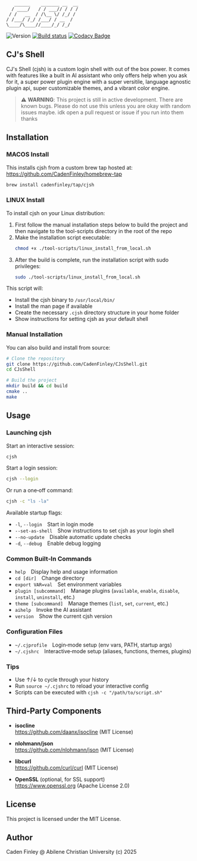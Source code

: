 ```plaintext
   ______    _______ __  __
  / ____/   / / ___// / / /
 / /   __  / /\__ \/ /_/ / 
/ /___/ /_/ /___/ / __  /  
\____/\____//____/_/ /_/   
```

![Version](https://img.shields.io/github/v/release/CadenFinley/CJsShell?label=version&color=blue)
[![Build status](https://ci.appveyor.com/api/projects/status/5m6bgk8lxf3ge256/branch/master?svg=true)](https://ci.appveyor.com/project/CadenFinley/cjsshell/branch/master)
[![Codacy Badge](https://app.codacy.com/project/badge/Grade/4e33a26accb6450da43c91c7b8e872e7)](https://app.codacy.com/gh/CadenFinley/CJsShell/dashboard?utm_source=gh&utm_medium=referral&utm_content=&utm_campaign=Badge_grade)

## CJ's Shell

CJ's Shell (cjsh) is a custom login shell with out of the box power. It comes with features like a built in AI assistant who only offers help when you ask for it, a super power plugin engine with a super versitile, language agnostic plugin api, super customizable themes, and a vibrant color engine.

> ⚠️ **WARNING**: This project is still in active development. There are known bugs. Please do not use this unless you are okay with random issues maybe. idk open a pull request or issue if you run into them thanks

## Installation

### MACOS Install

This installs cjsh from a custom brew tap hosted at: https://github.com/CadenFinley/homebrew-tap

```bash
brew install cadenfinley/tap/cjsh
```

### LINUX Install

To install cjsh on your Linux distribution:

1. First follow the manual installation steps below to build the project and then navigate to the tool-scripts directory in the root of the repo
2. Make the installation script executable:
   ```bash
   chmod +x ./tool-scripts/linux_install_from_local.sh
   ```
3. After the build is complete, run the installation script with sudo privileges:
   ```bash
   sudo ./tool-scripts/linux_install_from_local.sh
   ```

This script will:
- Install the cjsh binary to `/usr/local/bin/`
- Install the man page if available
- Create the necessary `.cjsh` directory structure in your home folder
- Show instructions for setting cjsh as your default shell

### Manual Installation

You can also build and install from source:

```bash
# Clone the repository
git clone https://github.com/CadenFinley/CJsShell.git
cd CJsShell

# Build the project
mkdir build && cd build
cmake ..
make
```

## Usage

### Launching cjsh
Start an interactive session:
```bash
cjsh
```

Start a login session:
```bash
cjsh --login
```
Or run a one‑off command:
```bash
cjsh -c "ls -la"
```
Available startup flags:
- `-l`, `--login` Start in login mode  
- `--set-as-shell` Show instructions to set cjsh as your login shell  
- `--no-update` Disable automatic update checks  
- `-d`, `--debug` Enable debug logging  

### Common Built‑In Commands
- `help` Display help and usage information  
- `cd [dir]` Change directory  
- `export VAR=val` Set environment variables  
- `plugin [subcommand]` Manage plugins (`available`, `enable`, `disable`, `install`, `uninstall`, etc.)  
- `theme [subcommand]` Manage themes (`list`, `set`, `current`, etc.)  
- `aihelp` Invoke the AI assistant  
- `version` Show the current cjsh version  

### Configuration Files
- `~/.cjprofile` Login‑mode setup (env vars, PATH, startup args)  
- `~/.cjshrc` Interactive‑mode setup (aliases, functions, themes, plugins)  

### Tips
- Use ↑/↓ to cycle through your history  
- Run `source ~/.cjshrc` to reload your interactive config  
- Scripts can be executed with `cjsh -c "/path/to/script.sh"`  

## Third‑Party Components

- **isocline**  
  https://github.com/daanx/isocline (MIT License)
 
- **nlohmann/json**  
  https://github.com/nlohmann/json (MIT License)
 
- **libcurl**  
  https://github.com/curl/curl (MIT License)
 
- **OpenSSL** (optional, for SSL support)  
  https://www.openssl.org (Apache License 2.0)

## License

This project is licensed under the MIT License.

## Author

Caden Finley @ Abilene Christian University (c) 2025
